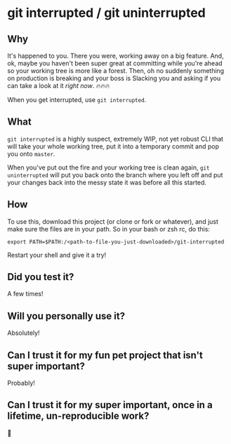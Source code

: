 # git interrupted / git uninterrupted

## Why
It's happened to you. There you were, working away on a big feature. And, ok, maybe you haven't been super great at committing while you're ahead so your working tree is more like a forest. Then, oh no suddenly something on production is breaking and your boss is Slacking you and asking if you can take a look at it _right now_. 🔥🔥🔥

When you get interrupted, use `git interrupted`. 

## What
`git interrupted` is a highly suspect, extremely WIP, not yet robust CLI that will take your whole working tree, put it into a temporary commit and pop you onto `master`.

When you've put out the fire and your working tree is clean again, `git uninterrupted` will put you back onto the branch where you left off and put your changes back into the messy state it was before all this started. 

## How

To use this, download this project (or clone or fork or whatever), and just make sure the files are in your path. So in your bash or zsh rc, do this:

```
export PATH=$PATH:/<path-to-file-you-just-downloaded>/git-interrupted
```

Restart your shell and give it a try!

## Did you test it?
A few times!

## Will you personally use it?
Absolutely! 

## Can I trust it for my fun pet project that isn't super important?
Probably!

## Can I trust it for my super important, once in a lifetime, un-reproducible work?
😬
